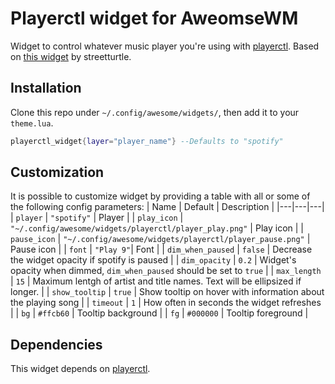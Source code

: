 # Playerctl widget for AweomseWM

Widget to control whatever music player you're using with [playerctl](https://github.com/altdesktop/playerctl). Based on [this widget](https://github.com/streetturtle/awesome-wm-widgets/blob/master/spotify-widget/spotify.lua) by streetturtle.

## Installation

Clone this repo under `~/.config/awesome/widgets/`, then add it to your `theme.lua`.

```lua
playerctl_widget{layer="player_name"} --Defaults to "spotify"
```

## Customization

It is possible to customize widget by providing a table with all or some of the following config parameters:
| Name | Default | Description |
|---|---|---|
| `player` | `"spotify"` | Player |
| `play_icon` | `"~/.config/awesome/widgets/playerctl/player_play.png"` | Play icon |
| `pause_icon` | `"~/.config/awesome/widgets/playerctl/player_pause.png"` | Pause icon |
| `font` | `"Play 9"`| Font |
| `dim_when_paused` | `false` | Decrease the widget opacity if spotify is paused |
| `dim_opacity` | `0.2` | Widget's opacity when dimmed, `dim_when_paused` should be set to `true` |
| `max_length` | `15` | Maximum lentgh of artist and title names. Text will be ellipsized if longer. |
| `show_tooltip` | `true` | Show tooltip on hover with information about the playing song |
| `timeout` | `1` | How often in seconds the widget refreshes |
| `bg` | `#ffcb60` | Tooltip background |
| `fg` | `#000000` | Tooltip foreground |

## Dependencies

This widget depends on [playerctl](https://github.com/altdesktop/playerctl).
